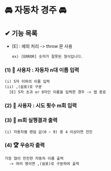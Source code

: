 # 🚘 자동차 경주 🚘

## ✔︎ 기능 목록
* [E] : 예외 처리 -> throw 문 사용

      ex) [ERROR] 숫자가 잘못된 형식입니다.

### (1) 🙋 사용자 : 자동차 n대 이름 입력
    (i) 5자 이하의 이름 입력
    (ii) ,(쉽표)로 구분
      [E] 5자 초과 or 0자인 이름을 입력한 경우 -> 앱 종료

### (2) 🙋 사용자 : 시도 횟수 m회 입력

### (3) 📝 m회 실행결과 출력
    (i) 자동차별 랜덤 값(0 ~ 9) 중 4 이상이면 전진

### (4) 🏆 우승자 출력
    가장 많이 전진한 자동차 이름 출력
      -> 여러 명이면 ,(쉼표)로 구분하여 출력
